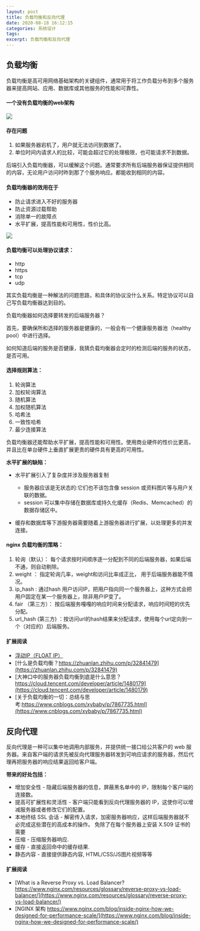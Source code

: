 ```yaml
---
layout: post
title: 负载均衡和反向代理
date: 2020-08-18 16:12:15
categories: 系统设计
tags: 
excerpt: 负载均衡和反向代理
---
```



## 负载均衡

负载均衡是高可用网络基础架构的关键组件，通常用于将工作负载分布到多个服务器来提高网站、应用、数据库或其他服务的性能和可靠性。

#### 一个没有负载均衡的web架构

![](https://pic3.zhimg.com/80/v2-6a7f624cd5e776a6b0b05a051e65666e_720w.jpg)

#### 存在问题

1. 如果服务器宕机了，用户就无法访问到数据了。
2. 单位时间内请求人的比较，可能会超过它的处理极限，也可能请求不到数据。 

后端引入负载均衡器，可以缓解这个问题。通常要求所有后端服务器保证提供相同的内容，无论用户访问时昨到那了个服务响应。都能收到相同的内容。 

#### 负载均衡器的效用在于

* 防止请求进入不好的服务器
* 防止资源过载帮助
* 消除单一的故障点
* 水平扩展，提高性能和可用性，性价比高。

![](https://picb.zhimg.com/80/v2-6aa2607e04cc9d2f0d448f9fa80b2ae2_720w.jpg)

#### 负载均衡可以处理协议请求：

* http 
* https 
* tcp 
* udp 

其实负载均衡是一种解法的问题思路，和具体的协议没什么关系。特定协议可以自己写负载均衡器达到目的。 

负载均衡器如何选择要转发的后端服务器？

首先，要确保所和选择的服务器是健康的，一般会有一个健康服务器池（healthy pool）中进行选择。 

如何知道后端的服务是否健康，我猜负载均衡器会定时的检测后端的服务的状态，是否可用。　

#### 选择规则算法：

1. 轮询算法
2. 加权轮询算法
3. 随机算法
4. 加权随机算法
5. 哈希法
6. 一致性哈希
7. 最少连接算法  


负载均衡器还能帮助水平扩展，提高性能和可用性。使用商业硬件的性价比更高，并且比在单台硬件上垂直扩展更贵的硬件具有更高的可用性。

**水平扩展的缺陷：**

* 水平扩展引入了复杂度并涉及服务器复制

    * 服务器应该是无状态的:它们也不该包含像 session 或资料图片等与用户关联的数据。
    * session 可以集中存储在数据库或持久化缓存（Redis、Memcached）的数据存储区中。

*  缓存和数据库等下游服务器需要随着上游服务器进行扩展，以处理更多的并发连接。

#### nginx 负载均衡的策略：

1. 轮询（默认）： 每个请求按时间顺序逐一分配到不同的后端服务器，如果后端不通，则自动剔除。
2. weight  ： 指定轮询几率，weight和访问比率成正比， 用于后端服务器能不情况。 
3. ip_hash :  通过hash 用户访问IP，把用户指向同一个服务器上，这种方式会把用户固定在某一个服务器上，除非用户IP变了。 
4. fair （第三方）： 按后端服务嘎嘎的响应时间来分配请求，响应时间短的优先分配。 
5. url_hash (第三方) ：按访问url的hash结果来分配请求，使用每个url定向到一个（对应的）后端服务。 


#### 扩展阅读

* [浮动IP（FLOAT IP）](https://blog.csdn.net/readiay/article/details/53538085)
* [什么是负载均衡？https://zhuanlan.zhihu.com/p/32841479](https://zhuanlan.zhihu.com/p/32841479)
* [大神口中的服务器负载均衡到底是什么意思？https://cloud.tencent.com/developer/article/1480179](https://cloud.tencent.com/developer/article/1480179)
* [关于负载均衡的一切：总结与思考:https://www.cnblogs.com/xybaby/p/7867735.html](https://www.cnblogs.com/xybaby/p/7867735.html)


## 反向代理

反向代理是一种可以集中地调用内部服务，并提供统一接口给公共客户的 web 服务器。来自客户端的请求先被反向代理服务器转发到可响应请求的服务器，然后代理再把服务器的响应结果返回给客户端。

**带来的好处包括：**

* 增加安全性 - 隐藏后端服务器的信息，屏蔽黑名单中的 IP，限制每个客户端的连接数。
* 提高可扩展性和灵活性 - 客户端只能看到反向代理服务器的 IP，这使你可以增减服务器或者修改它们的配置。
* 本地终结 SSL 会话 - 解密传入请求，加密服务器响应，这样后端服务器就不必完成这些潜在的高成本的操作。 免除了在每个服务器上安装 X.509 证书的需要
*  压缩 - 压缩服务器响应.
*  缓存 - 直接返回命中的缓存结果.
*  静态内容 - 直接提供静态内容, HTML/CSS/JS图片视频等等

#### 扩展阅读

* [What is a Reverse Proxy vs. Load Balancer? https://www.nginx.com/resources/glossary/reverse-proxy-vs-load-balancer/](https://www.nginx.com/resources/glossary/reverse-proxy-vs-load-balancer/)
* [NGINX 架构 https://www.nginx.com/blog/inside-nginx-how-we-designed-for-performance-scale/](https://www.nginx.com/blog/inside-nginx-how-we-designed-for-performance-scale/)